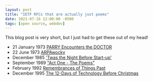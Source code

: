 ```yaml
---
layout: post
title: "IETF RFCs that are actually just poems"
date: 2021-07-16 12:00:00 -0500
tags: [open source, webdev]
---
```


This blog post is very short, but I just had to get these out of my head!

- 21 January 1973 [PARRY Encounters the DOCTOR](https://tools.ietf.org/html/rfc439)
- 22 June 1973 [ARPAwocky](https://tools.ietf.org/html/rfc527)
- December 1985 ['Twas the Night Before Start-up'](https://datatracker.ietf.org/doc/html/rfc968)
- September 1989 ["Act One - The Poems"](https://tools.ietf.org/html/rfc1121) 
- February 1992 [Remembrances of Things Past](https://tools.ietf.org/html/rfc1300)
- December 1995 [The 12-Days of Technology Before Christmas](https://tools.ietf.org/html/rfc1882)